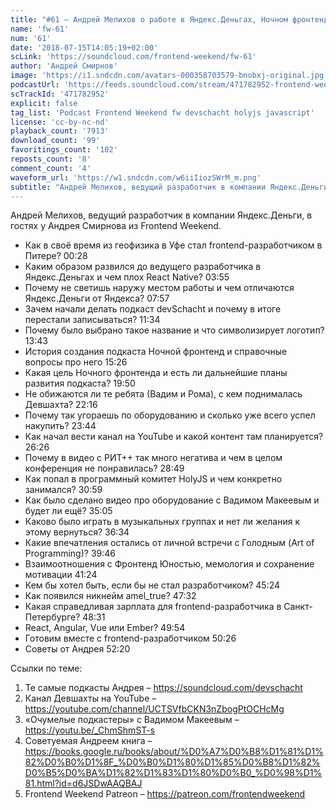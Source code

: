 ```yaml
---
title: "#61 – Андрей Мелихов о работе в Яндекс.Деньгах, Ночном фронтенде и захвате власти в devSchacht"
name: 'fw-61'
num: '61'
date: '2018-07-15T14:05:19+02:00'
scLink: 'https://soundcloud.com/frontend-weekend/fw-61'
author: 'Андрей Смирнов'
image: 'https://i1.sndcdn.com/avatars-000358703579-bnobxj-original.jpg'
podcastUrl: 'https://feeds.soundcloud.com/stream/471782952-frontend-weekend-fw-61.m4a'
scTrackId: '471782952'
explicit: false
tag_list: 'Podcast Frontend Weekend fw devschacht holyjs javascript'
license: 'cc-by-nc-nd'
playback_count: '7913'
download_count: '99'
favoritings_count: '102'
reposts_count: '8'
comment_count: '4'
waveform_url: 'https://w1.sndcdn.com/w6iiIiozSWrM_m.png'
subtitle: "Андрей Мелихов, ведущий разработчик в компании Яндекс.Деньги, в гостях у Андрея Смирнова из Frontend Weekend. "
---
```

Андрей Мелихов, ведущий разработчик в компании Яндекс.Деньги, в гостях у Андрея Смирнова из Frontend Weekend. 

- Как в своё время из геофизика в Уфе стал frontend-разработчиком в Питере? <timecode sec="28">00:28</timecode>
- Каким образом развился до ведущего разработчика в Яндекс.Деньгах и чем плох React Native? <timecode sec="235">03:55</timecode>
- Почему не светишь наружу местом работы и чем отличаются Яндекс.Деньги от Яндекса? <timecode sec="477">07:57</timecode>
- Зачем начали делать подкаст devSchacht и почему в итоге перестали записываться? <timecode sec="694">11:34</timecode>
- Почему было выбрано такое название и что символизирует логотип? <timecode sec="823">13:43</timecode>
- История создания подкаста Ночной фронтенд и справочные вопросы про него <timecode sec="926">15:26</timecode>
- Какая цель Ночного фронтенда и есть ли дальнейшие планы развития подкаста? <timecode sec="1190">19:50</timecode>
- Не обижаются ли те ребята (Вадим и Рома), с кем поднималась Девшахта? <timecode sec="1336">22:16</timecode>
- Почему так угораешь по оборудованию и сколько уже всего успел накупить? <timecode sec="1424">23:44</timecode>
- Как начал вести канал на YouTube и какой контент там планируется? <timecode sec="1586">26:26</timecode>
- Почему в видео с РИТ++ так много негатива и чем в целом конференция не понравилась? <timecode sec="1729">28:49</timecode>
- Как попал в программный комитет HolyJS и чем конкретно занимался? <timecode sec="1859">30:59</timecode>
- Как было сделано видео про оборудование с Вадимом Макеевым и будет ли ещё? <timecode sec="2105">35:05</timecode>
- Каково было играть в музыкальных группах и нет ли желания к этому вернуться? <timecode sec="2194">36:34</timecode>
- Какие впечатления остались от личной встречи с Голодным (Art of Programming)? <timecode sec="2386">39:46</timecode>
- Взаимоотношения с Фронтенд Юностью, мемология и сохранение мотивации <timecode sec="2484">41:24</timecode>
- Кем бы хотел быть, если бы не стал разработчиком? <timecode sec="2724">45:24</timecode>
- Как появился никнейм amel_true? <timecode sec="2852">47:32</timecode>
- Какая справедливая зарплата для frontend-разработчика в Санкт-Петербурге? <timecode sec="2911">48:31</timecode>
- React, Angular, Vue или Ember? <timecode sec="2994">49:54</timecode>
- Готовим вместе с frontend-разработчиком <timecode sec="3026">50:26</timecode>
- Советы от Андрея <timecode sec="3140">52:20</timecode>

Ссылки по теме:
1) Те самые подкасты Андрея – https://soundcloud.com/devschacht
2) Канал Девшахты на YouTube – https://youtube.com/channel/UCTSVfbCKN3nZbogPtOCHcMg
3) «Очумелые подкастеры» с Вадимом Макеевым – https://youtu.be/_ChmShmST-s
4) Советуемая Андреем книга – https://books.google.ru/books/about/%D0%A7%D0%B8%D1%81%D1%82%D0%B0%D1%8F_%D0%B0%D1%80%D1%85%D0%B8%D1%82%D0%B5%D0%BA%D1%82%D1%83%D1%80%D0%B0_%D0%98%D1%81.html?id=d6JSDwAAQBAJ
5) Frontend Weekend Patreon – https://patreon.com/frontendweekend